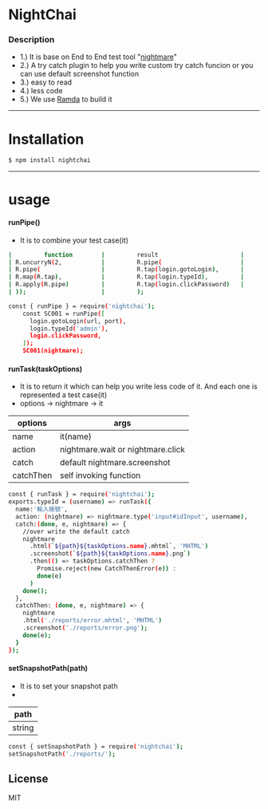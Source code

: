 # NightChai

### Description
  - 1.) It is base on End to End test tool "[nightmare](https://github.com/segmentio/nightmare)"
  - 2.) A try catch plugin to help you write custom try catch funcion or you can use default screenshot function
  - 3.) easy to read
  - 4.) less code
  - 5.) We use [Ramda](http://ramdajs.com/) to build it 
***

# Installation

```sh
$ npm install nightchai
```

***

# usage
#### runPipe()
- It is to combine your test case(it)
```sh
|         function        |         result                       |
| R.uncurryN(2,           |         R.pipe(                      |
| R.pipe(                 |         R.tap(login.gotoLogin),      |
| R.map(R.tap),           |         R.tap(login.typeId),         |
| R.apply(R.pipe)         |         R.tap(login.clickPassword)   |
| ));                     |         );
```
```sh
const { runPipe } = require('nightchai');
    const SC001 = runPipe([
      login.gotoLogin(url, port),
      login.typeId('admin'),
      login.clickPassword,
    ]);
    SC001(nightmare);
```


#### runTask(taskOptions)
- It is to return it which can help you write less code of it. And each one is represented a test case(it)
- options -> nightmare -> it 

|         options         | args                                   |
| ----------------------- | -------------------------------------- |
| name                    | it(name)                               |
| action                  | nightmare.wait or nightmare.click      |
| catch                   | default nightmare.screenshot           |
| catchThen               | self invoking function                 |

```sh
const { runTask } = require('nightchai');
exports.typeId = (username) => runTask({
  name:'輸入帳號',
  action: (nightmare) => nightmare.type('input#idInput', username),
  catch:(done, e, nightmare) => {
    //over write the default catch
    nightmare
      .html(`${path}${taskOptions.name}.mhtml`, 'MHTML')  
      .screenshot(`${path}${taskOptions.name}.png`)
      .then(() => taskOptions.catchThen ? 
        Promise.reject(new CatchThenError(e)) :
        done(e)
      )
    done();
  },
  catchThen: (done, e, nightmare) => {
    nightmare
    .html('./reports/error.mhtml', 'MHTML')  
    .screenshot('./reports/error.png');
    done(e);
  }
});
```
#### setSnapshotPath(path)
- It is to set your snapshot path
- 

| path            | 
| ----------------| 
| string          | 

```sh
const { setSnapshotPath } = require('nightchai');
setSnapshotPath('./reports/');
```
License
----
MIT

